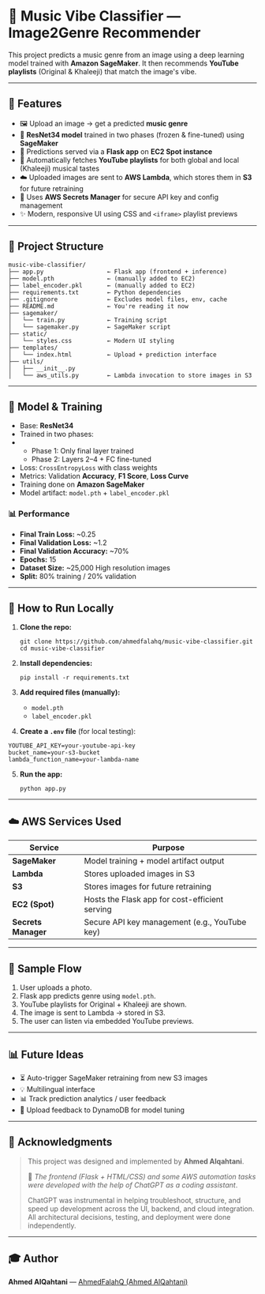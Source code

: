 # 🎵 Music Vibe Classifier — Image2Genre Recommender

This project predicts a music genre from an image using a deep learning model trained with **Amazon SageMaker**. It then recommends **YouTube playlists** (Original & Khaleeji) that match the image's vibe.

---

## 🚀 Features

* 🖼️ Upload an image → get a predicted **music genre**
* 🤖 **ResNet34 model** trained in two phases (frozen & fine-tuned) using **SageMaker**
* 📆 Predictions served via a **Flask app** on **EC2 Spot instance**
* 🎵 Automatically fetches **YouTube playlists** for both global and local (Khaleeji) musical tastes
* ☁️ Uploaded images are sent to **AWS Lambda**, which stores them in **S3** for future retraining
* 🔐 Uses **AWS Secrets Manager** for secure API key and config management
* ✨ Modern, responsive UI using CSS and `<iframe>` playlist previews
---

## 📂 Project Structure

```
music-vibe-classifier/
├── app.py                  ← Flask app (frontend + inference)
├── model.pth               ← (manually added to EC2)
├── label_encoder.pkl       ← (manually added to EC2)
├── requirements.txt        ← Python dependencies
├── .gitignore              ← Excludes model files, env, cache
├── README.md               ← You're reading it now
├── sagemaker/ 
│   └── train.py            ← Training script 
│   └── sagemaker.py        ← SageMaker script
├── static/
│   └── styles.css          ← Modern UI styling
├── templates/
│   └── index.html          ← Upload + prediction interface
├── utils/
│   ├── __init__.py
│   └── aws_utils.py        ← Lambda invocation to store images in S3
```

---

## 🧐 Model & Training

* Base: **ResNet34**
* Trained in two phases:
* 
  * Phase 1: Only final layer trained
  * Phase 2: Layers 2–4 + FC fine-tuned
* Loss: `CrossEntropyLoss` with class weights
* Metrics: Validation **Accuracy**, **F1 Score**, **Loss Curve**
* Training done on **Amazon SageMaker**
* Model artifact: `model.pth` + `label_encoder.pkl`

### 📊 Performance

* **Final Train Loss:** \~0.25
* **Final Validation Loss:** \~1.2
* **Final Validation Accuracy:** \~70%
* **Epochs:** 15
* **Dataset Size:** \~25,000 High resolution images
* **Split:** 80% training / 20% validation

---

## 💪 How to Run Locally

1. **Clone the repo:**

   ```
   git clone https://github.com/ahmedfalahq/music-vibe-classifier.git
   cd music-vibe-classifier
   ```

2. **Install dependencies:**

   ```
   pip install -r requirements.txt
   ```

3. **Add required files (manually):**

   * `model.pth`
   * `label_encoder.pkl`

4. **Create a `.env` file** (for local testing):

```
YOUTUBE_API_KEY=your-youtube-api-key
bucket_name=your-s3-bucket
lambda_function_name=your-lambda-name
```

5. **Run the app:**

   ```
   python app.py
   ```

---

## ☁️ AWS Services Used

| Service             | Purpose                                        |
| ------------------- | ---------------------------------------------- |
| **SageMaker**       | Model training + model artifact output         |
| **Lambda**          | Stores uploaded images in S3                   |
| **S3**              | Stores images for future retraining            |
| **EC2 (Spot)**      | Hosts the Flask app for cost-efficient serving |
| **Secrets Manager** | Secure API key management (e.g., YouTube key)  |

---

## 📸 Sample Flow

1. User uploads a photo.
2. Flask app predicts genre using `model.pth`.
3. YouTube playlists for Original + Khaleeji are shown.
4. The image is sent to Lambda → stored in S3.
5. The user can listen via embedded YouTube previews.

---

## 📊 Future Ideas

* ⏳ Auto-trigger SageMaker retraining from new S3 images
* 💡 Multilingual interface
* 📊 Track prediction analytics / user feedback
* 🌟 Upload feedback to DynamoDB for model tuning

---

## 👤 Acknowledgments

> This project was designed and implemented by **Ahmed Alqahtani**.
> 
> 🧵 *The frontend (Flask + HTML/CSS) and some AWS automation tasks were developed with the help of ChatGPT as a coding assistant*.
> 
> ChatGPT was instrumental in helping troubleshoot, structure, and speed up development across the UI, backend, and cloud integration. All architectural decisions, testing, and deployment were done independently.

---

## 🎓 Author

**Ahmed AlQahtani** — [AhmedFalahQ (Ahmed AlQahtani)](https://github.com/AhmedFalahQ)
